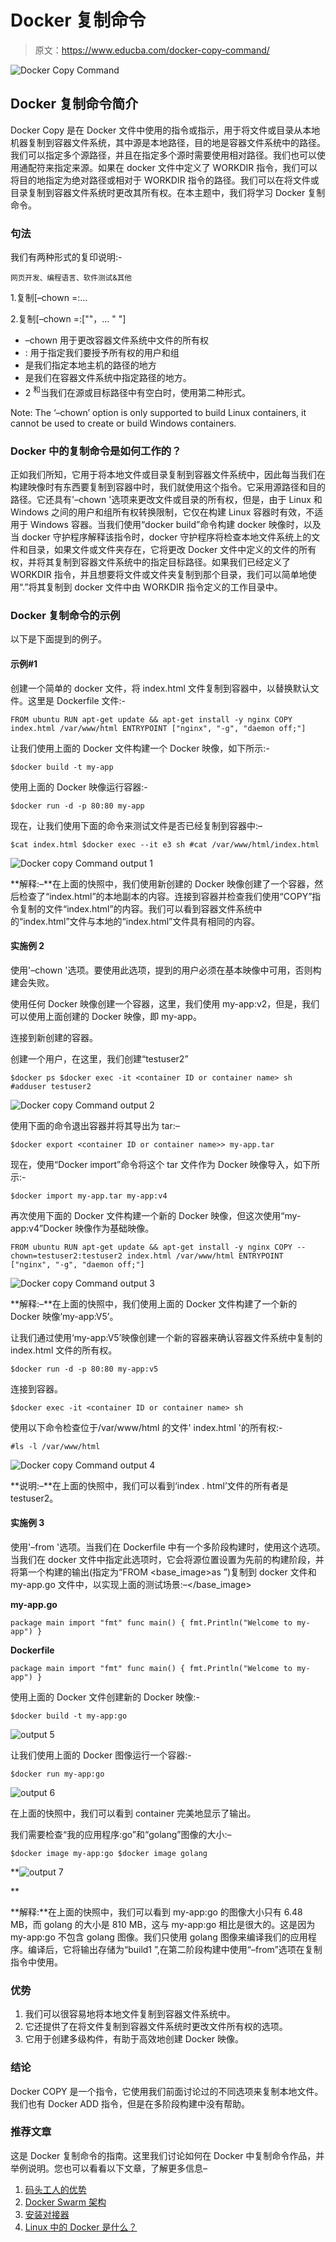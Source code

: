 # Docker 复制命令

> 原文：<https://www.educba.com/docker-copy-command/>

![Docker Copy Command](img/5dff936a44f0494d108a61926c4d0d31.png)



## Docker 复制命令简介

Docker Copy 是在 Docker 文件中使用的指令或指示，用于将文件或目录从本地机器复制到容器文件系统，其中源是本地路径，目的地是容器文件系统中的路径。我们可以指定多个源路径，并且在指定多个源时需要使用相对路径。我们也可以使用通配符来指定来源。如果在 docker 文件中定义了 WORKDIR 指令，我们可以将目的地指定为绝对路径或相对于 WORKDIR 指令的路径。我们可以在将文件或目录复制到容器文件系统时更改其所有权。在本主题中，我们将学习 Docker 复制命令。

### 句法

我们有两种形式的复印说明:-

<small>网页开发、编程语言、软件测试&其他</small>

1.复制[–chown =<user>:<group><src>…</src></group></user>

2.复制[–chown =<user>:<group>["<src>"，… " <dest>"]</dest></src></group></user>

*   –chown 用于更改容器文件系统中文件的所有权
*   <user>: <group>用于指定我们要授予所有权的用户和组</group></user>
*   <src>是我们指定本地主机的路径的地方</src>
*   <dest>是我们在容器文件系统中指定路径的地方。</dest>
*   2 <sup>和</sup>当我们在源或目标路径中有空白时，使用第二种形式。

Note: The ‘–chown’ option is only supported to build Linux containers, it cannot be used to create or build Windows containers.

### Docker 中的复制命令是如何工作的？

正如我们所知，它用于将本地文件或目录复制到容器文件系统中，因此每当我们在构建映像时有东西要复制到容器中时，我们就使用这个指令。它采用源路径和目的路径。它还具有'–chown '选项来更改文件或目录的所有权，但是，由于 Linux 和 Windows 之间的用户和组所有权转换限制，它仅在构建 Linux 容器时有效，不适用于 Windows 容器。当我们使用“docker build”命令构建 docker 映像时，以及当 docker 守护程序解释该指令时，docker 守护程序将检查本地文件系统上的文件和目录，如果文件或文件夹存在，它将更改 Docker 文件中定义的文件的所有权，并将其复制到容器文件系统中的指定目标路径。如果我们已经定义了 WORKDIR 指令，并且想要将文件或文件夹复制到那个目录，我们可以简单地使用“.”将其复制到 docker 文件中由 WORKDIR 指令定义的工作目录中。

### Docker 复制命令的示例

以下是下面提到的例子。

#### 示例#1

创建一个简单的 docker 文件，将 index.html 文件复制到容器中，以替换默认文件。这里是 Dockerfile 文件:-

`FROM ubuntu
RUN apt-get update && apt-get install -y nginx
COPY index.html /var/www/html
ENTRYPOINT ["nginx", "-g", "daemon off;"]`

让我们使用上面的 Docker 文件构建一个 Docker 映像，如下所示:-

`$docker build -t my-app`

使用上面的 Docker 映像运行容器:-

`$docker run -d -p 80:80 my-app`

现在，让我们使用下面的命令来测试文件是否已经复制到容器中:–

`$cat index.html
$docker exec --it e3 sh
#cat /var/www/html/index.html`

![Docker copy Command output 1](img/77170176540a6b8c5827fef318334525.png)



**解释:–**在上面的快照中，我们使用新创建的 Docker 映像创建了一个容器，然后检查了“index.html”的本地副本的内容。连接到容器并检查我们使用“COPY”指令复制的文件“index.html”的内容。我们可以看到容器文件系统中的“index.html”文件与本地的“index.html”文件具有相同的内容。

#### 实施例 2

使用'–chown '选项。要使用此选项，提到的用户必须在基本映像中可用，否则构建会失败。

使用任何 Docker 映像创建一个容器，这里，我们使用 my-app:v2，但是，我们可以使用上面创建的 Docker 映像，即 my-app。

连接到新创建的容器。

创建一个用户，在这里，我们创建“testuser2”

`$docker ps
$docker exec -it <container ID or container name> sh
#adduser testuser2`

![Docker copy Command output 2](img/ab2613a43dea0a6c7d11e49962f9de3e.png)



使用下面的命令退出容器并将其导出为 tar:–

`$docker export <container ID or container name>> my-app.tar`

现在，使用“Docker import”命令将这个 tar 文件作为 Docker 映像导入，如下所示:-

`$docker import my-app.tar my-app:v4`

再次使用下面的 Docker 文件构建一个新的 Docker 映像，但这次使用“my-app:v4”Docker 映像作为基础映像。

`FROM ubuntu
RUN apt-get update && apt-get install -y nginx
COPY --chown=testuser2:testuser2 index.html /var/www/html
ENTRYPOINT ["nginx", "-g", "daemon off;"]`

![Docker copy Command output 3](img/68ee74a5cec94db3ba60594d48903fa8.png)



**解释:–**在上面的快照中，我们使用上面的 Docker 文件构建了一个新的 Docker 映像‘my-app:V5’。

让我们通过使用‘my-app:V5’映像创建一个新的容器来确认容器文件系统中复制的 index.html 文件的所有权。

`$docker run -d -p 80:80 my-app:v5`

连接到容器。

`$docker exec -it <container ID or container name> sh`

使用以下命令检查位于/var/www/html 的文件' index.html '的所有权:-

`#ls -l /var/www/html`

![Docker copy Command output 4](img/f9c364c8541c26c81696307c5a60db9a.png)



**说明:–**在上面的快照中，我们可以看到‘index . html’文件的所有者是 testuser2。

#### 实施例 3

使用'–from '选项。当我们在 Dockerfile 中有一个多阶段构建时，使用这个选项。当我们在 docker 文件中指定此选项时，它会将源位置设置为先前的构建阶段，并将第一个构建的输出(指定为“FROM <base_image>as <name>”)复制到 docker 文件和 my-app.go 文件中，以实现上面的测试场景:–</name></base_image>

**my-app.go**

`package main
import "fmt"
func main() {
fmt.Println("Welcome to my-app")
}`

**Dockerfile**

`package main
import "fmt"
func main() {
fmt.Println("Welcome to my-app")
}`

使用上面的 Docker 文件创建新的 Docker 映像:-

`$docker build -t my-app:go`

![output 5](img/30fecec71501e3955530e51218371c0a.png)



让我们使用上面的 Docker 图像运行一个容器:-

`$docker run my-app:go`

![output 6](img/2b5ce390502101bb8c67d5e0f473ba66.png)



在上面的快照中，我们可以看到 container 完美地显示了输出。

我们需要检查“我的应用程序:go”和“golang”图像的大小:–

`$docker image my-app:go
$docker image golang`

**![output 7](img/bfc3f37c56b3ee3917a908596199b771.png)

** 

**解释:**在上面的快照中，我们可以看到 my-app:go 的图像大小只有 6.48 MB，而 golang 的大小是 810 MB，这与 my-app:go 相比是很大的。这是因为 my-app:go 不包含 golang 图像。我们只使用 golang 图像来编译我们的应用程序。编译后，它将输出存储为“build1 ”,在第二阶段构建中使用“–from”选项在复制指令中使用。

### 优势

1.  我们可以很容易地将本地文件复制到容器文件系统中。
2.  它还提供了在将文件复制到容器文件系统时更改文件所有权的选项。
3.  它用于创建多级构件，有助于高效地创建 Docker 映像。

### 结论

Docker COPY 是一个指令，它使用我们前面讨论过的不同选项来复制本地文件。我们也有 Docker ADD 指令，但是在多阶段构建中没有帮助。

### 推荐文章

这是 Docker 复制命令的指南。这里我们讨论如何在 Docker 中复制命令作品，并举例说明。您也可以看看以下文章，了解更多信息–

1.  [码头工人的优势](https://www.educba.com/advantages-of-docker/)
2.  [Docker Swarm 架构](https://www.educba.com/docker-swarm-architecture/)
3.  [安装对接器](https://www.educba.com/install-docker/)
4.  [Linux 中的 Docker 是什么？](https://www.educba.com/what-is-docker-in-linux/)





